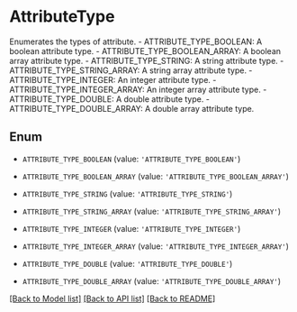 # AttributeType

Enumerates the types of attribute.   - ATTRIBUTE_TYPE_BOOLEAN: A boolean attribute type.  - ATTRIBUTE_TYPE_BOOLEAN_ARRAY: A boolean array attribute type.  - ATTRIBUTE_TYPE_STRING: A string attribute type.  - ATTRIBUTE_TYPE_STRING_ARRAY: A string array attribute type.  - ATTRIBUTE_TYPE_INTEGER: An integer attribute type.  - ATTRIBUTE_TYPE_INTEGER_ARRAY: An integer array attribute type.  - ATTRIBUTE_TYPE_DOUBLE: A double attribute type.  - ATTRIBUTE_TYPE_DOUBLE_ARRAY: A double array attribute type.

## Enum

* `ATTRIBUTE_TYPE_BOOLEAN` (value: `'ATTRIBUTE_TYPE_BOOLEAN'`)

* `ATTRIBUTE_TYPE_BOOLEAN_ARRAY` (value: `'ATTRIBUTE_TYPE_BOOLEAN_ARRAY'`)

* `ATTRIBUTE_TYPE_STRING` (value: `'ATTRIBUTE_TYPE_STRING'`)

* `ATTRIBUTE_TYPE_STRING_ARRAY` (value: `'ATTRIBUTE_TYPE_STRING_ARRAY'`)

* `ATTRIBUTE_TYPE_INTEGER` (value: `'ATTRIBUTE_TYPE_INTEGER'`)

* `ATTRIBUTE_TYPE_INTEGER_ARRAY` (value: `'ATTRIBUTE_TYPE_INTEGER_ARRAY'`)

* `ATTRIBUTE_TYPE_DOUBLE` (value: `'ATTRIBUTE_TYPE_DOUBLE'`)

* `ATTRIBUTE_TYPE_DOUBLE_ARRAY` (value: `'ATTRIBUTE_TYPE_DOUBLE_ARRAY'`)

[[Back to Model list]](../README.md#documentation-for-models) [[Back to API list]](../README.md#documentation-for-api-endpoints) [[Back to README]](../README.md)



